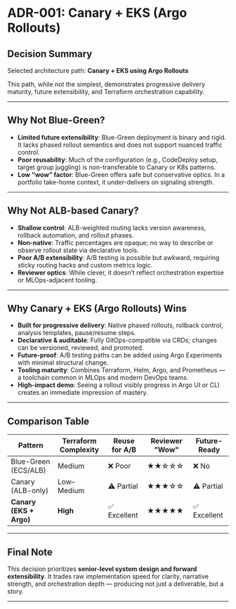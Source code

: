# ADR-001: Canary + EKS (Argo Rollouts)

## Decision Summary

Selected architecture path: **Canary + EKS using Argo Rollouts**

This path, while not the simplest, demonstrates progressive delivery maturity, future extensibility, and Terraform orchestration capability.

---

## Why Not Blue-Green?

- **Limited future extensibility**: Blue-Green deployment is binary and rigid. It lacks phased rollout semantics and does not support nuanced traffic control.
- **Poor reusability**: Much of the configuration (e.g., CodeDeploy setup, target group juggling) is non-transferable to Canary or K8s patterns.
- **Low “wow” factor**: Blue-Green offers safe but conservative optics. In a portfolio take-home context, it under-delivers on signaling strength.

---

## Why Not ALB-based Canary?

- **Shallow control**: ALB-weighted routing lacks version awareness, rollback automation, and rollout phases.
- **Non-native**: Traffic percentages are opaque; no way to describe or observe rollout state via declarative tools.
- **Poor A/B extensibility**: A/B testing is possible but awkward, requiring sticky routing hacks and custom metrics logic.
- **Reviewer optics**: While clever, it doesn’t reflect orchestration expertise or MLOps-adjacent tooling.

---

## Why Canary + EKS (Argo Rollouts) Wins

- **Built for progressive delivery**: Native phased rollouts, rollback control, analysis templates, pause/resume steps.
- **Declarative & auditable**: Fully GitOps-compatible via CRDs; changes can be versioned, reviewed, and promoted.
- **Future-proof**: A/B testing paths can be added using Argo Experiments with minimal structural change.
- **Tooling maturity**: Combines Terraform, Helm, Argo, and Prometheus — a toolchain common in MLOps and modern DevOps teams.
- **High-impact demo**: Seeing a rollout visibly progress in Argo UI or CLI creates an immediate impression of mastery.

---

## Comparison Table

| Pattern                | Terraform Complexity | Reuse for A/B | Reviewer "Wow" | Future-Ready |
|------------------------|----------------------|---------------|----------------|--------------|
| Blue-Green (ECS/ALB)   | Medium                | ❌ Poor        | ★★☆☆☆           | ❌ No         |
| Canary (ALB-only)      | Low–Medium           | ⚠️ Partial     | ★★★☆☆           | ⚠️ Partial    |
| **Canary (EKS + Argo)** | **High**             | ✅ Excellent   | ★★★★★           | ✅ Excellent  |

---

## Final Note

This decision prioritizes **senior-level system design and forward extensibility**. It trades raw implementation speed for clarity, narrative strength, and orchestration depth — producing not just a deliverable, but a story.

---
